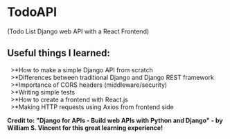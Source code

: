# TodoAPI <br />
(Todo List Django web API with a React Frontend) <br />
## Useful things I learned: <br />
 &nbsp; >*How to make a simple Django API from scratch <br />
 &nbsp; >*Differences between traditional Django and Django REST framework <br />
 &nbsp; >*Importance of CORS headers (middleware/security) <br />
 &nbsp; >*Writing simple tests <br /> 
 &nbsp; >*How to create a frontend with React.js <br />
 &nbsp; >*Making HTTP requests using Axios from frontend side <br />
  


**Credit to: "Django for APIs - Build web APIs with Python and Django" - by William S. Vincent for this great learning experience!**
